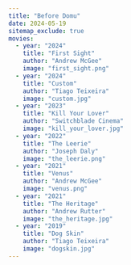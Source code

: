 ```yaml
---
title: "Before Domu"
date: 2024-05-19
sitemap_exclude: true
movies:
  - year: "2024"
    title: "First Sight"
    author: "Andrew McGee"
    image: "first_sight.png"
  - year: "2024"
    title: "Custom"
    author: "Tiago Teixeira"
    image: "custom.jpg"
  - year: "2023"
    title: "Kill Your Lover"
    author: "Switchblade Cinema"
    image: "kill_your_lover.jpg"
  - year: "2022"
    title: "The Leerie"
    author: "Joseph Daly"
    image: "the_leerie.png"
  - year: "2021"
    title: "Venus"
    author: "Andrew McGee"
    image: "venus.png"
  - year: "2021"
    title: "The Heritage"
    author: "Andrew Rutter"
    image: "the_heritage.jpg"
  - year: "2019"
    title: "Dog Skin"
    author: "Tiago Teixeira"
    image: "dogskin.jpg"
---
```

